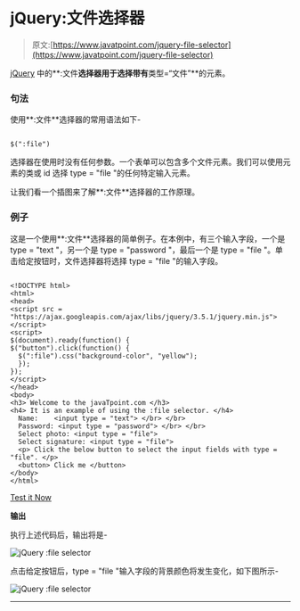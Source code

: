 # jQuery:文件选择器

> 原文:[https://www.javatpoint.com/jquery-file-selector](https://www.javatpoint.com/jquery-file-selector)

[jQuery](https://www.javatpoint.com/jquery-tutorial) 中的**:文件**选择器用于选择带有**类型=“文件”**的元素。

### 句法

使用**:文件**选择器的常用语法如下-

```

$(":file")

```

选择器在使用时没有任何参数。一个表单可以包含多个文件元素。我们可以使用元素的类或 id 选择 type = "file "的任何特定输入元素。

让我们看一个插图来了解**:文件**选择器的工作原理。

### 例子

这是一个使用**:文件**选择器的简单例子。在本例中，有三个输入字段，一个是 type = "text "，另一个是 type = "password "，最后一个是 type = "file "。单击给定按钮时，文件选择器将选择 type = "file "的输入字段。

```

<!DOCTYPE html>
<html>
<head>
<script src = "https://ajax.googleapis.com/ajax/libs/jquery/3.5.1/jquery.min.js"> </script>
<script>
$(document).ready(function() {
$("button").click(function() {
  $(":file").css("background-color", "yellow");
  });
});
</script>
</head>
<body>
<h3> Welcome to the javaTpoint.com </h3>
<h4> It is an example of using the :file selector. </h4>
  Name:    <input type = "text"> </br> </br>
  Password: <input type = "password"> </br> </br>
  Select photo: <input type = "file"> 
  Select signature: <input type = "file"> 
  <p> Click the below button to select the input fields with type = "file". </p>
  <button> Click me </button>
</body>
</html>

```

[Test it Now](https://www.javatpoint.com/oprweb/test.jsp?filename=jquery-file-selector1)

**输出**

执行上述代码后，输出将是-

![jQuery :file selector](../Images/38a6f3544e2d3a5d701e57cd50d6aa64.png)

点击给定按钮后，type = "file "输入字段的背景颜色将发生变化，如下图所示-

![jQuery :file selector](../Images/2ca8c57833f31ac2bbfe39b3eeb4a49a.png)

* * *